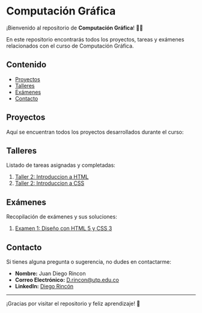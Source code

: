 # Computación Gráfica

¡Bienvenido al repositorio de **Computación Gráfica**! 🎨✨

En este repositorio encontrarás todos los proyectos, tareas y exámenes relacionados con el curso de Computación Gráfica.

## Contenido

- [Proyectos](#proyectos)
- [Talleres](#talleres)
- [Exámenes](#exámenes)
- [Contacto](#contacto)

## Proyectos

Aquí se encuentran todos los proyectos desarrollados durante el curso:

<!-- 1. [Proyecto 1: Título del Proyecto](proyectos/proyecto1)
2. [Proyecto 2: Título del Proyecto](proyectos/proyecto2)
3. [Proyecto 3: Título del Proyecto](proyectos/proyecto3) -->

## Talleres

Listado de tareas asignadas y completadas:

1. [Taller 2: Introduccion a HTML ](Talleres/Taller2)
2. [Taller 2: Introduccion a CSS ](Talleres/Taller3)

## Exámenes

Recopilación de exámenes y sus soluciones:

1. [Examen 1: Diseño con HTML 5 y CSS 3](Parcial1)
<!-- 1. [Examen 1: Diseño con HTML 5 y CSS 3](Parciales/Parcial1) -->

## Contacto

Si tienes alguna pregunta o sugerencia, no dudes en contactarme:

- **Nombre:** Juan Diego Rincon 
- **Correo Electrónico:** [D.rincon@utp.edu.co](mailto:D.rincon@utp.edu.co)
- **LinkedIn:** [Diego Rincón](www.linkedin.com/in/di3go00)

---

¡Gracias por visitar el repositorio y feliz aprendizaje! 🚀